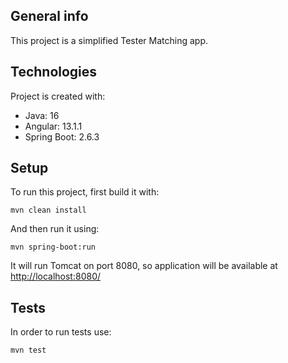## General info
This project is a simplified Tester Matching app.

## Technologies
Project is created with:
* Java: 16
* Angular: 13.1.1
* Spring Boot: 2.6.3

## Setup
To run this project, first build it with:

```
mvn clean install
```

And then run it using:

```
mvn spring-boot:run
```

It will run Tomcat on port 8080, so application will be available at [http://localhost:8080/](http://localhost:8080/)

## Tests

In order to run tests use:

```
mvn test
```
